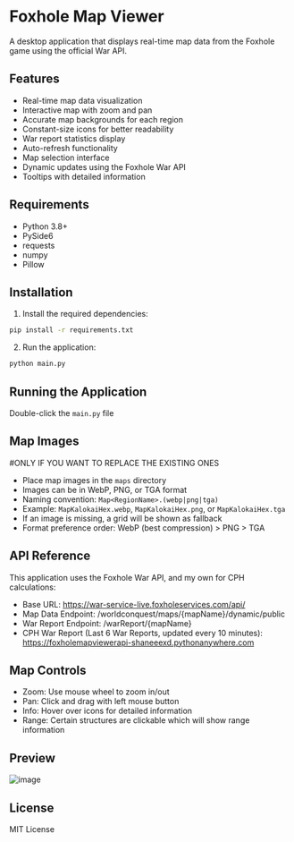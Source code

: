 # Foxhole Map Viewer

A desktop application that displays real-time map data from the Foxhole game using the official War API.

## Features
- Real-time map data visualization
- Interactive map with zoom and pan
- Accurate map backgrounds for each region
- Constant-size icons for better readability
- War report statistics display
- Auto-refresh functionality
- Map selection interface
- Dynamic updates using the Foxhole War API
- Tooltips with detailed information

## Requirements
- Python 3.8+
- PySide6
- requests
- numpy
- Pillow

## Installation
1. Install the required dependencies:
```bash
pip install -r requirements.txt
```

2. Run the application:
```bash
python main.py
```

## Running the Application
Double-click the `main.py` file


## Map Images
#ONLY IF YOU WANT TO REPLACE THE EXISTING ONES
- Place map images in the `maps` directory
- Images can be in WebP, PNG, or TGA format
- Naming convention: `Map<RegionName>.(webp|png|tga)`
- Example: `MapKalokaiHex.webp`, `MapKalokaiHex.png`, or `MapKalokaiHex.tga`
- If an image is missing, a grid will be shown as fallback
- Format preference order: WebP (best compression) > PNG > TGA

## API Reference
This application uses the Foxhole War API, and my own for CPH calculations:
- Base URL: https://war-service-live.foxholeservices.com/api/
- Map Data Endpoint: /worldconquest/maps/{mapName}/dynamic/public
- War Report Endpoint: /warReport/{mapName}
- CPH War Report (Last 6 War Reports, updated every 10 minutes): https://foxholemapviewerapi-shaneeexd.pythonanywhere.com

## Map Controls
- Zoom: Use mouse wheel to zoom in/out
- Pan: Click and drag with left mouse button
- Info: Hover over icons for detailed information
- Range: Certain structures are clickable which will show range information

## Preview

![image](https://github.com/user-attachments/assets/fc57b294-4e2f-4709-9110-b86d870f0bff)

## License
MIT License
